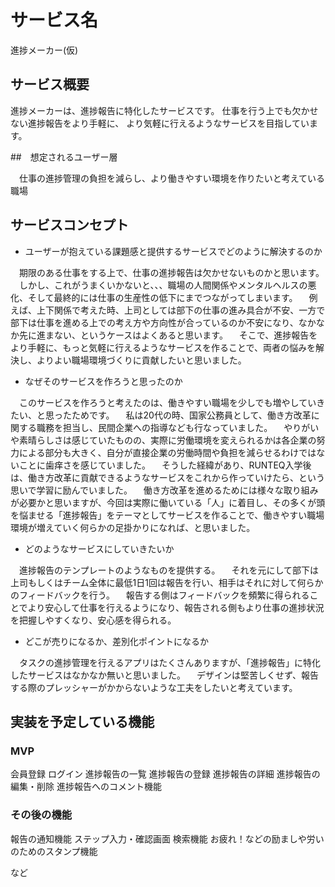 # サービス名

進捗メーカー(仮)

## サービス概要

進捗メーカーは、進捗報告に特化したサービスです。
仕事を行う上でも欠かせない進捗報告をより手軽に、
より気軽に行えるようなサービスを目指しています。

##　想定されるユーザー層

　仕事の進捗管理の負担を減らし、より働きやすい環境を作りたいと考えている職場

## サービスコンセプト

* ユーザーが抱えている課題感と提供するサービスでどのように解決するのか

　期限のある仕事をする上で、仕事の進捗報告は欠かせないものかと思います。
　しかし、これがうまくいかないと、、、職場の人間関係やメンタルヘルスの悪化、そして最終的には仕事の生産性の低下にまでつながってしまいます。
　例えば、上下関係で考えた時、上司としては部下の仕事の進み具合が不安、一方で部下は仕事を進める上での考え方や方向性が合っているのか不安になり、なかなか先に進まない、というケースはよくあると思います。
　そこで、進捗報告をより手軽に、もっと気軽に行えるようなサービスを作ることで、両者の悩みを解決し、よりよい職場環境づくりに貢献したいと思いました。

* なぜそのサービスを作ろうと思ったのか

　このサービスを作ろうと考えたのは、働きやすい職場を少しでも増やしていきたい、と思ったためです。
　私は20代の時、国家公務員として、働き方改革に関する職務を担当し、民間企業への指導なども行なっていました。
　やりがいや素晴らしさは感じていたものの、実際に労働環境を変えられるかは各企業の努力による部分も大きく、自分が直接企業の労働時間や負担を減らせるわけではないことに歯痒さを感じていました。
　そうした経緯があり、RUNTEQ入学後は、働き方改革に貢献できるようなサービスをこれから作っていけたら、という思いで学習に励んでいました。
　働き方改革を進めるためには様々な取り組みが必要かと思いますが、今回は実際に働いている「人」に着目し、その多くが頭を悩ませる「進捗報告」をテーマとしてサービスを作ることで、働きやすい職場環境が増えていく何らかの足掛かりになれば、と思いました。

* どのようなサービスにしていきたいか

　進捗報告のテンプレートのようなものを提供する。
　それを元にして部下は上司もしくはチーム全体に最低1日1回は報告を行い、相手はそれに対して何らかのフィードバックを行う。
　報告する側はフィードバックを頻繁に得られることでより安心して仕事を行えるようになり、報告される側もより仕事の進捗状況を把握しやすくなり、安心感を得られる。

* どこが売りになるか、差別化ポイントになるか

　タスクの進捗管理を行えるアプリはたくさんありますが、「進捗報告」に特化したサービスはなかなか無いと思いました。
　デザインは堅苦しくせず、報告する際のプレッシャーがかからないような工夫をしたいと考えています。

## 実装を予定している機能
### MVP

会員登録
ログイン
進捗報告の一覧
進捗報告の登録
進捗報告の詳細
進捗報告の編集・削除
進捗報告へのコメント機能

### その後の機能

報告の通知機能
ステップ入力・確認画面
検索機能
お疲れ！などの励ましや労いのためのスタンプ機能

など